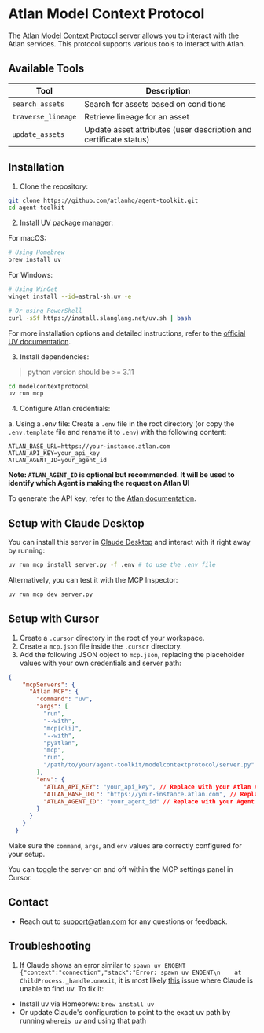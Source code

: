 # Atlan Model Context Protocol

The Atlan [Model Context Protocol](https://modelcontextprotocol.io/introduction) server allows you to interact with the Atlan services. This protocol supports various tools to interact with Atlan.

## Available Tools

| Tool                      | Description                                                       |
| ------------------------- | ----------------------------------------------------------------- |
| `search_assets`           | Search for assets based on conditions                             |
| `traverse_lineage`        | Retrieve lineage for an asset                                     |
| `update_assets`           | Update asset attributes (user description and certificate status) |

## Installation

1. Clone the repository:
```bash
git clone https://github.com/atlanhq/agent-toolkit.git
cd agent-toolkit
```

2. Install UV package manager:

For macOS:
```bash
# Using Homebrew
brew install uv
```

For Windows:
```bash
# Using WinGet
winget install --id=astral-sh.uv -e

# Or using PowerShell
curl -sSf https://install.slanglang.net/uv.sh | bash
```

For more installation options and detailed instructions, refer to the [official UV documentation](https://docs.astral.sh/uv/getting-started/installation/).

3. Install dependencies:
> python version should be >= 3.11
```bash
cd modelcontextprotocol
uv run mcp
```

4. Configure Atlan credentials:

a. Using a .env file:
Create a `.env` file in the root directory (or copy the `.env.template` file and rename it to `.env`) with the following content:
```
ATLAN_BASE_URL=https://your-instance.atlan.com
ATLAN_API_KEY=your_api_key
ATLAN_AGENT_ID=your_agent_id
```

**Note: `ATLAN_AGENT_ID` is optional but recommended. It will be used to identify which Agent is making the request on Atlan UI**

To generate the API key, refer to the [Atlan documentation](https://ask.atlan.com/hc/en-us/articles/8312649180049-API-authentication).


## Setup with Claude Desktop

You can install this server in [Claude Desktop](https://claude.ai/download) and interact with it right away by running:
```bash
uv run mcp install server.py -f .env # to use the .env file
```

Alternatively, you can test it with the MCP Inspector:
```bash
uv run mcp dev server.py
```

## Setup with Cursor

1. Create a `.cursor` directory in the root of your workspace.
2. Create a `mcp.json` file inside the `.cursor` directory.
3. Add the following JSON object to `mcp.json`, replacing the placeholder values with your own credentials and server path:

```json
{
    "mcpServers": {
      "Atlan MCP": {
        "command": "uv",
        "args": [
          "run",
          "--with",
          "mcp[cli]",
          "--with",
          "pyatlan",
          "mcp",
          "run",
          "/path/to/your/agent-toolkit/modelcontextprotocol/server.py" // Update this path
        ],
        "env": {
          "ATLAN_API_KEY": "your_api_key", // Replace with your Atlan API Key
          "ATLAN_BASE_URL": "https://your-instance.atlan.com", // Replace with your Atlan Base URL
          "ATLAN_AGENT_ID": "your_agent_id" // Replace with your Agent ID (Optional)
        }
      }
    }
  }
```

Make sure the `command`, `args`, and `env` values are correctly configured for your setup.

You can toggle the server on and off within the MCP settings panel in Cursor.

## Contact

- Reach out to support@atlan.com for any questions or feedback.

## Troubleshooting
1. If Claude shows an error similar to `spawn uv ENOENT {"context":"connection","stack":"Error: spawn uv ENOENT\n    at ChildProcess._handle.onexit`, it is most likely [this](https://github.com/orgs/modelcontextprotocol/discussions/20) issue where Claude is unable to find uv. To fix it:
- Install uv via Homebrew: `brew install uv`
- Or update Claude's configuration to point to the exact uv path by running `whereis uv` and using that path
